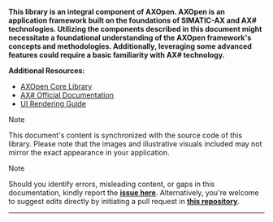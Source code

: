 **This library is an integral component of AXOpen. AXOpen is an application framework built on the foundations of SIMATIC-AX and AX# technologies. Utilizing the components described in this document might necessitate a foundational understanding of the AXOpen framework's concepts and methodologies. Additionally, leveraging some advanced features could require a basic familiarity with AX# technology.**

**Additional Resources:**

* [AXOpen Core Library](../../../src/core/README.md)
* [AX# Official Documentation](https://ix-ax.github.io/axsharp/)
* [UI Rendering Guide](../rendering/intro.md)

> [!NOTE]
> This document's content is synchronized with the source code of this library. Please note that the images and illustrative visuals included may not mirror the exact appearance in your application.

> [!NOTE]
> Should you identify errors, misleading content, or gaps in this documentation, kindly report the **[issue here](https://github.com/ix-ax/AXOpen/issues/new?assignees=&labels=documentation&projects=&template=documentation.md&title=)**. Alternatively, you're welcome to suggest edits directly by initiating a pull request in **[this repository](https://github.com/ix-ax/AXOpen)**.

---
